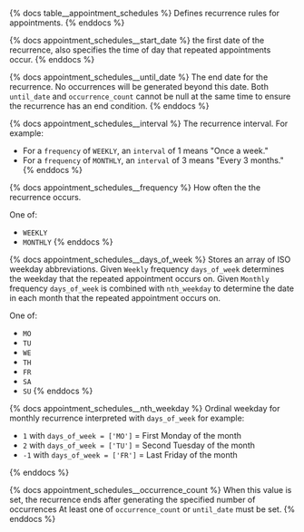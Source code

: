 {% docs table__appointment_schedules %}
Defines recurrence rules for appointments.
{% enddocs %}

{% docs appointment_schedules__start_date %}
the first date of the recurrence, also specifies the time of day that repeated appointments occur.
{% enddocs %}

{% docs appointment_schedules__until_date %}
The end date for the recurrence. No occurrences will be generated beyond this date. 
Both `until_date` and `occurrence_count` cannot be null at the same time to ensure the recurrence has an end condition.
{% enddocs %}

{% docs appointment_schedules__interval %}
The recurrence interval. For example:
- For a `frequency` of `WEEKLY`, an `interval` of 1 means "Once a week."
- For a `frequency` of `MONTHLY`, an `interval` of 3 means "Every 3 months."
{% enddocs %}

{% docs appointment_schedules__frequency %}
How often the the recurrence occurs.

One of:
- `WEEKLY`
- `MONTHLY`
{% enddocs %}

{% docs appointment_schedules__days_of_week %}
Stores an array of ISO weekday abbreviations. 
Given `Weekly` frequency `days_of_week` determines the weekday that the repeated appointment occurs on. 
Given `Monthly` frequency `days_of_week` is combined with `nth_weekday` to determine the date in each month that the repeated appointment occurs on.

One of: 
- `MO`
- `TU`
- `WE`
- `TH`
- `FR`
- `SA`
- `SU`
{% enddocs %}

{% docs appointment_schedules__nth_weekday %}
Ordinal weekday for monthly recurrence interpreted with `days_of_week` for example:
- `1` with `days_of_week = ['MO']` =  First Monday of the month
- `2` with `days_of_week = ['TU']` =  Second Tuesday of the month
- `-1` with `days_of_week = ['FR']` = Last Friday of the month

{% enddocs %}

{% docs appointment_schedules__occurrence_count %}
When this value is set, the recurrence ends after generating the specified number of occurrences
At least one of `occurrence_count` or `until_date` must be set.
{% enddocs %}
